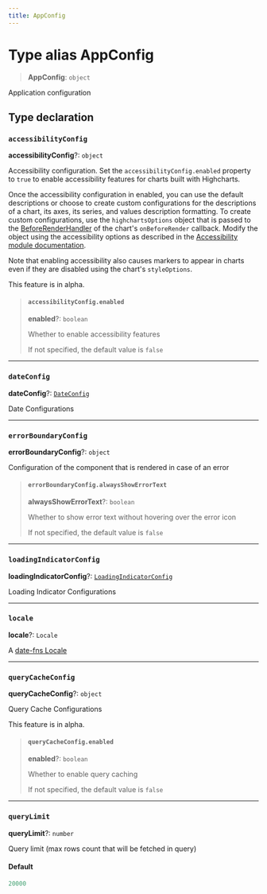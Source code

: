 ```yaml
---
title: AppConfig
---
```


# Type alias AppConfig

> **AppConfig**: `object`

Application configuration

## Type declaration

### `accessibilityConfig`

**accessibilityConfig**?: `object`

Accessibility configuration. Set the `accessibilityConfig.enabled` property to `true` to enable accessibility features for charts built with Highcharts.

Once the accessibility configuration in enabled, you can use the default descriptions or choose to create custom configurations for the descriptions of a chart, its axes, its series, and values description formatting. To create custom configurations, use the `highchartsOptions` object that is passed to the [BeforeRenderHandler](type-alias.BeforeRenderHandler.md) of the chart's `onBeforeRender` callback. Modify the object using the accessibility options as described in the [Accessibility module documentation](https://www.highcharts.com/docs/accessibility/accessibility-module).

Note that enabling accessibility also causes markers to appear in charts even if they are disabled using the chart's `styleOptions`.

This feature is in alpha.

> #### `accessibilityConfig.enabled`
>
> **enabled**?: `boolean`
>
> Whether to enable accessibility features
>
> If not specified, the default value is `false`
>
>

***

### `dateConfig`

**dateConfig**?: [`DateConfig`](type-alias.DateConfig.md)

Date Configurations

***

### `errorBoundaryConfig`

**errorBoundaryConfig**?: `object`

Configuration of the component that is rendered in case of an error

> #### `errorBoundaryConfig.alwaysShowErrorText`
>
> **alwaysShowErrorText**?: `boolean`
>
> Whether to show error text without hovering over the error icon
>
> If not specified, the default value is `false`
>
>

***

### `loadingIndicatorConfig`

**loadingIndicatorConfig**?: [`LoadingIndicatorConfig`](type-alias.LoadingIndicatorConfig.md)

Loading Indicator Configurations

***

### `locale`

**locale**?: `Locale`

A [date-fns Locale](https://date-fns.org/v2.30.0/docs/Locale)

***

### `queryCacheConfig`

**queryCacheConfig**?: `object`

Query Cache Configurations

This feature is in alpha.

> #### `queryCacheConfig.enabled`
>
> **enabled**?: `boolean`
>
> Whether to enable query caching
>
> If not specified, the default value is `false`
>
>

***

### `queryLimit`

**queryLimit**?: `number`

Query limit (max rows count that will be fetched in query)

#### Default

```ts
20000
```
